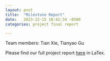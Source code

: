 ```yaml
---
layout: post
title:  "Milestone Report"
date:   2023-12-15 10:42:34 -0500
categories: project final report

---
```


Team members: Tian Xie, Tianyao Gu

Please find our full project report [here](https://github.com/debugevent90901/parallel-oblsort/blob/main/final_report.pdf) in LaTex.
